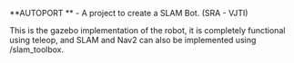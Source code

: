 **AUTOPORT ** - A project to create a SLAM Bot. (SRA - VJTI)

This is the gazebo implementation of the robot, it is completely functional using teleop, and SLAM and Nav2 can also be implemented using /slam_toolbox.
